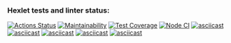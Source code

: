 ### Hexlet tests and linter status:
[![Actions Status](https://github.com/maaladina/frontend-project-46/workflows/hexlet-check/badge.svg)](https://github.com/maaladina/frontend-project-46/actions)
[![Maintainability](https://api.codeclimate.com/v1/badges/9bd22810686091887fd6/maintainability)](https://codeclimate.com/github/maaladina/frontend-project-46/maintainability)
[![Test Coverage](https://api.codeclimate.com/v1/badges/9bd22810686091887fd6/test_coverage)](https://codeclimate.com/github/maaladina/frontend-project-46/test_coverage)
[![Node CI](https://github.com/maaladina/frontend-project-46/workflows/lint/badge.svg?event=push)](https://github.com/maaladina/frontend-project-46/actions/workflows/lint.yml)
[![asciicast](https://asciinema.org/a/adbQ2LmIa0EpjaXYX5qa9reTK.svg)](https://asciinema.org/a/adbQ2LmIa0EpjaXYX5qa9reTK)
[![asciicast](https://asciinema.org/a/JNv4a8Z6N2zqK34UJzw6aloxE.svg)](https://asciinema.org/a/JNv4a8Z6N2zqK34UJzw6aloxE)
[![asciicast](https://asciinema.org/a/CrpbzSCZrz5JDKG6R0RcvSXXU.svg)](https://asciinema.org/a/CrpbzSCZrz5JDKG6R0RcvSXXU)
[![asciicast](https://asciinema.org/a/TsjN2elykmpHqKcCgmOpTjy31.svg)](https://asciinema.org/a/TsjN2elykmpHqKcCgmOpTjy31)
[![asciicast](https://asciinema.org/a/SUgXTRAXUvjYc2RaTdv2nTQ26.svg)](https://asciinema.org/a/SUgXTRAXUvjYc2RaTdv2nTQ26)
